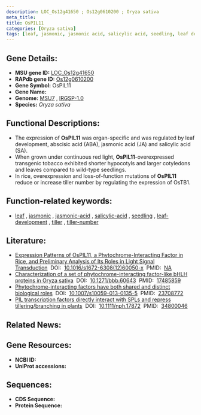 ```yaml
---
description: LOC_Os12g41650 ; Os12g0610200 ; Oryza sativa
meta_title:
title: OsPIL11
categories: [Oryza sativa]
tags: [leaf, jasmonic, jasmonic acid, salicylic acid, seedling, leaf development, tiller, tiller number]
---
```


## Gene Details:
- **MSU gene ID:** [LOC_Os12g41650](http://rice.uga.edu/cgi-bin/ORF_infopage.cgi?orf=LOC_Os12g41650)  
- **RAPdb gene ID:** [Os12g0610200](https://rapdb.dna.affrc.go.jp/locus/?name=Os12g0610200)  
- **Gene Symbol:** OsPIL11
- **Gene Name:**
- **Genome:**  [MSU7](http://rice.uga.edu/)&nbsp;,&nbsp;[IRGSP-1.0](https://rapdb.dna.affrc.go.jp/download/irgsp1.html)
- **Species:** *Oryza sativa*

## Functional Descriptions:
   - The expression of **OsPIL11** was organ-specific and was regulated by leaf development, abscisic acid (ABA), jasmonic acid (JA) and salicylic acid (SA).
   - When grown under continuous red light, **OsPIL11**-overexpressed transgenic tobacco exhibited shorter hypocotyls and larger cotyledons and leaves compared to wild-type seedlings.
   - In rice, overexpression and loss-of-function mutations of **OsPIL11** reduce or increase tiller number by regulating the expression of OsTB1.

## Function-related keywords:
   - [leaf](/tags/leaf/)&nbsp;,&nbsp;[jasmonic](/tags/jasmonic/)&nbsp;,&nbsp;[jasmonic-acid](/tags/jasmonic-acid/)&nbsp;,&nbsp;[salicylic-acid](/tags/salicylic-acid/)&nbsp;,&nbsp;[seedling](/tags/seedling/)&nbsp;,&nbsp;[leaf-development](/tags/leaf-development/)&nbsp;,&nbsp;[tiller](/tags/tiller/)&nbsp;,&nbsp;[tiller-number](/tags/tiller-number/)

## Literature:
   - [Expression Patterns of OsPIL11, a Phytochrome-Interacting Factor in Rice, and Preliminary Analysis of Its Roles in Light Signal Transduction](https://www.doi.org/10.1016/s1672-6308(12)60050-x)&nbsp;&nbsp;DOI:&nbsp;&nbsp;[10.1016/s1672-6308(12)60050-x](https://www.doi.org/10.1016/s1672-6308(12)60050-x)&nbsp;&nbsp;PMID:&nbsp;&nbsp;[NA](https://pubmed.ncbi.nlm.nih.gov/NA/)
   - [Characterization of a set of phytochrome-interacting factor-like bHLH proteins in Oryza sativa](https://www.doi.org/10.1271/bbb.60643)&nbsp;&nbsp;DOI:&nbsp;&nbsp;[10.1271/bbb.60643](https://www.doi.org/10.1271/bbb.60643)&nbsp;&nbsp;PMID:&nbsp;&nbsp;[17485859](https://pubmed.ncbi.nlm.nih.gov/17485859/)
   - [Phytochrome-interacting factors have both shared and distinct biological roles](https://www.doi.org/10.1007/s10059-013-0135-5)&nbsp;&nbsp;DOI:&nbsp;&nbsp;[10.1007/s10059-013-0135-5](https://www.doi.org/10.1007/s10059-013-0135-5)&nbsp;&nbsp;PMID:&nbsp;&nbsp;[23708772](https://pubmed.ncbi.nlm.nih.gov/23708772/)
   - [PIL transcription factors directly interact with SPLs and repress tillering/branching in plants](https://www.doi.org/10.1111/nph.17872)&nbsp;&nbsp;DOI:&nbsp;&nbsp;[10.1111/nph.17872](https://www.doi.org/10.1111/nph.17872)&nbsp;&nbsp;PMID:&nbsp;&nbsp;[34800046](https://pubmed.ncbi.nlm.nih.gov/34800046/)

## Related News:

## Gene Resources:
- **NCBI ID:**  []()
- **UniProt accessions:** [](https://www.uniprot.org/uniprotkb//entry)

## Sequences:
- **CDS Sequence:**
- **Protein Sequence:**
